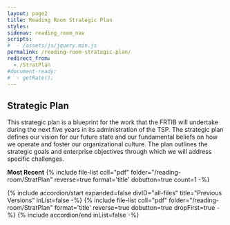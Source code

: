 ```yaml
---
layout: page2
title: Reading Room Strategic Plan
styles:
sidenav: reading_room_nav
scripts:
#  - /assets/js/jquery.min.js
permalink: /reading-room-strategic-plan/
redirect_from:
  - /StratPlan
#document-ready:
#  - getRate();
---
```


## Strategic Plan

This strategic plan is a blueprint for the work that the FRTIB will undertake during the next five years in its administration of the TSP. The strategic plan defines our vision for our future state and our fundamental beliefs on how we operate and foster our organizational culture. The plan outlines the strategic goals and enterprise objectives through which we will address specific challenges.

**Most Recent** {% include file-list coll="pdf" folder="/reading-room/StratPlan" reverse=true format='title' dobutton=true count=1 -%}


<div class="usa-accordion">
{% include accordion/start expanded=false divID="all-files" title="Previous Versions" inList=false -%}
{% include file-list coll="pdf" folder="/reading-room/StratPlan" format='title' reverse=true dobutton=true dropFirst=true -%}
{% include accordion/end  inList=false -%}
</div>

<!-- CONTENT END -->
